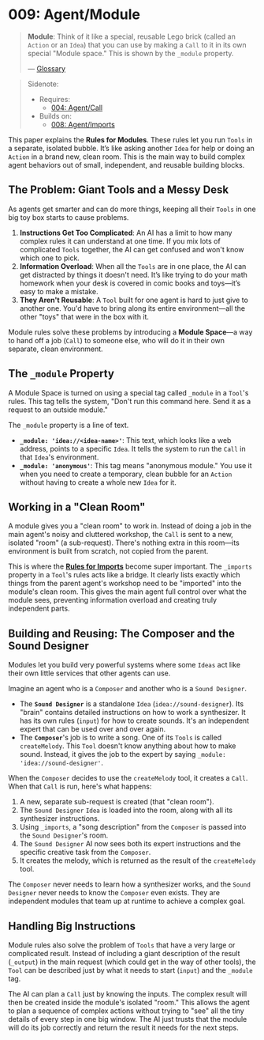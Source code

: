 # 009: Agent/Module

> **Module**: Think of it like a special, reusable Lego brick (called an `Action` or an `Idea`) that you can use by making a `Call` to it in its own special "Module space." This is shown by the `_module` property.
>
> — [Glossary](./000_glossary.md)

> Sidenote:
>
> - Requires:
>   - [004: Agent/Call](./004_agent_call.md)
> - Builds on:
>   - [008: Agent/Imports](./008_agent_imports.md)

This paper explains the **Rules for Modules**. These rules let you run `Tools` in a separate, isolated bubble. It’s like asking another `Idea` for help or doing an `Action` in a brand new, clean room. This is the main way to build complex agent behaviors out of small, independent, and reusable building blocks.

## The Problem: Giant Tools and a Messy Desk

As agents get smarter and can do more things, keeping all their `Tools` in one big toy box starts to cause problems.

1.  **Instructions Get Too Complicated**: An AI has a limit to how many complex rules it can understand at one time. If you mix lots of complicated `Tools` together, the AI can get confused and won't know which one to pick.
2.  **Information Overload**: When all the `Tools` are in one place, the AI can get distracted by things it doesn't need. It’s like trying to do your math homework when your desk is covered in comic books and toys—it’s easy to make a mistake.
3.  **They Aren't Reusable**: A `Tool` built for one agent is hard to just give to another one. You'd have to bring along its entire environment—all the other "toys" that were in the box with it.

Module rules solve these problems by introducing a **Module Space**—a way to hand off a job (`Call`) to someone else, who will do it in their own separate, clean environment.

## The `_module` Property

A Module Space is turned on using a special tag called `_module` in a `Tool`'s rules. This tag tells the system, "Don't run this command here. Send it as a request to an outside module."

The `_module` property is a line of text.

- **`_module: 'idea://<idea-name>'`**: This text, which looks like a web address, points to a specific `Idea`. It tells the system to run the `Call` in that `Idea`'s environment.
- **`_module: 'anonymous'`**: This tag means "anonymous module." You use it when you need to create a temporary, clean bubble for an `Action` without having to create a whole new `Idea` for it.

## Working in a "Clean Room"

A module gives you a "clean room" to work in. Instead of doing a job in the main agent's noisy and cluttered workshop, the `Call` is sent to a new, isolated "room" (a sub-request). There's nothing extra in this room—its environment is built from scratch, not copied from the parent.

This is where the **[Rules for Imports](./008_agent_imports.md)** become super important. The `_imports` property in a `Tool`'s rules acts like a bridge. It clearly lists exactly which things from the parent agent's workshop need to be "imported" into the module's clean room. This gives the main agent full control over what the module sees, preventing information overload and creating truly independent parts.

## Building and Reusing: The Composer and the Sound Designer

Modules let you build very powerful systems where some `Ideas` act like their own little services that other agents can use.

Imagine an agent who is a `Composer` and another who is a `Sound Designer`.

- The **`Sound Designer`** is a standalone `Idea` (`idea://sound-designer`). Its "brain" contains detailed instructions on how to work a synthesizer. It has its own rules (`input`) for how to create sounds. It's an independent expert that can be used over and over again.
- The **`Composer`**'s job is to write a song. One of its `Tools` is called `createMelody`. This `Tool` doesn't know anything about how to make sound. Instead, it gives the job to the expert by saying `_module: 'idea://sound-designer'`.

When the `Composer` decides to use the `createMelody` tool, it creates a `Call`. When that `Call` is run, here's what happens:

1.  A new, separate sub-request is created (that "clean room").
2.  The `Sound Designer` `Idea` is loaded into the room, along with all its synthesizer instructions.
3.  Using `_imports`, a "song description" from the `Composer` is passed into the `Sound Designer`'s room.
4.  The `Sound Designer` AI now sees both its expert instructions and the specific creative task from the `Composer`.
5.  It creates the melody, which is returned as the result of the `createMelody` tool.

The `Composer` never needs to learn how a synthesizer works, and the `Sound Designer` never needs to know the `Composer` even exists. They are independent modules that team up at runtime to achieve a complex goal.

## Handling Big Instructions

Module rules also solve the problem of `Tools` that have a very large or complicated result. Instead of including a giant description of the result (`_output`) in the main request (which could get in the way of other tools), the `Tool` can be described just by what it needs to start (`input`) and the `_module` tag.

The AI can plan a `Call` just by knowing the inputs. The complex result will then be created inside the module's isolated "room." This allows the agent to plan a sequence of complex actions without trying to "see" all the tiny details of every step in one big window. The AI just trusts that the module will do its job correctly and return the result it needs for the next steps.